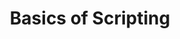 ---
title: Basics of Scripting
layout: questions
parent: Questions
grand_parent: CompTIA A+ 220-1102 (Core 2)
permalink: /education/comptia/a-plus/core-two/questions/scripting/
has_children: false
questions:
    - question: "You are auditing a file system for the presence of any unauthorized Windows shell script files. Which three extensions should you scan for?"
      answer: ""
    - question: "You want to execute a block of statements based on the contents of an inventory list. What type of code construct is best suited to this task?"
      answer: ""
    - question: "You are developing a Bash script to test whether a given host is up. Users will run the script in the following format:

    `./ping.sh 192.168.1.1`

Within the code, what identifier can you use to refer to the IP address passed to the script as an argument?"
      answer: ""
    - question: "You are developing a script to ensure that the M: drive is mapped consistently to the same network folder on all client workstations. What type of construct might you use to ensure the script runs without errors?"
      answer: ""
    - question: "You are developing a script to scan server hosts to discover which ports are open and to identify which server software is operating the port. What considerations should you make before deploying this script?"
      answer: ""
---